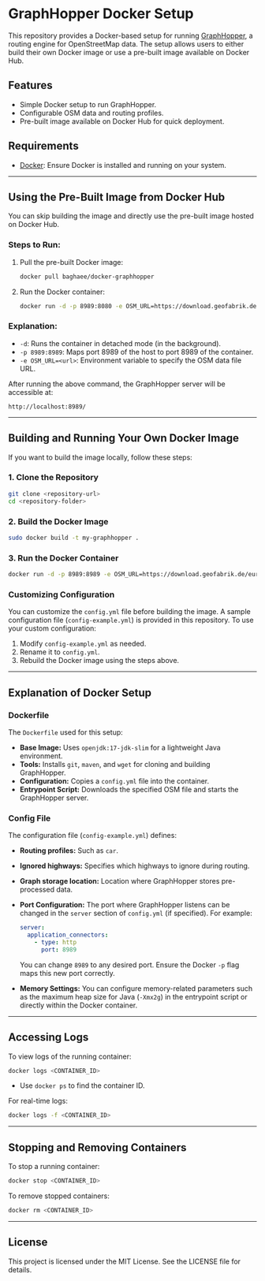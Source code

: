 # GraphHopper Docker Setup

This repository provides a Docker-based setup for running [GraphHopper](https://github.com/graphhopper/graphhopper), a routing engine for OpenStreetMap data. The setup allows users to either build their own Docker image or use a pre-built image available on Docker Hub.

## Features
- Simple Docker setup to run GraphHopper.
- Configurable OSM data and routing profiles.
- Pre-built image available on Docker Hub for quick deployment.

## Requirements
- [Docker](https://www.docker.com/): Ensure Docker is installed and running on your system.

---

## Using the Pre-Built Image from Docker Hub

You can skip building the image and directly use the pre-built image hosted on Docker Hub.

### Steps to Run:

1. Pull the pre-built Docker image:
   ```bash
   docker pull baghaee/docker-graphhopper
   ```

2. Run the Docker container:
   ```bash
   docker run -d -p 8989:8080 -e OSM_URL=https://download.geofabrik.de/asia/yemen-latest.osm.pbf baghaee/docker-graphhopper
   ```

### Explanation:
- `-d`: Runs the container in detached mode (in the background).
- `-p 8989:8989`: Maps port 8989 of the host to port 8989 of the container.
- `-e OSM_URL=<url>`: Environment variable to specify the OSM data file URL.

After running the above command, the GraphHopper server will be accessible at:

```
http://localhost:8989/
```

---

## Building and Running Your Own Docker Image

If you want to build the image locally, follow these steps:

### 1. Clone the Repository
```bash
git clone <repository-url>
cd <repository-folder>
```

### 2. Build the Docker Image
```bash
sudo docker build -t my-graphhopper .
```

### 3. Run the Docker Container
```bash
docker run -d -p 8989:8989 -e OSM_URL=https://download.geofabrik.de/europe/andorra-latest.osm.pbf my-graphhopper
```

### Customizing Configuration

You can customize the `config.yml` file before building the image. A sample configuration file (`config-example.yml`) is provided in this repository. To use your custom configuration:

1. Modify `config-example.yml` as needed.
2. Rename it to `config.yml`.
3. Rebuild the Docker image using the steps above.

---

## Explanation of Docker Setup

### Dockerfile

The `Dockerfile` used for this setup:

- **Base Image:** Uses `openjdk:17-jdk-slim` for a lightweight Java environment.
- **Tools:** Installs `git`, `maven`, and `wget` for cloning and building GraphHopper.
- **Configuration:** Copies a `config.yml` file into the container.
- **Entrypoint Script:** Downloads the specified OSM file and starts the GraphHopper server.

### Config File

The configuration file (`config-example.yml`) defines:
- **Routing profiles:** Such as `car`.
- **Ignored highways:** Specifies which highways to ignore during routing.
- **Graph storage location:** Location where GraphHopper stores pre-processed data.
- **Port Configuration:**
  The port where GraphHopper listens can be changed in the `server` section of `config.yml` (if specified). For example:
  ```yaml
  server:
    application_connectors:
      - type: http
        port: 8989
  ```
  You can change `8989` to any desired port. Ensure the Docker `-p` flag maps this new port correctly.

- **Memory Settings:**
  You can configure memory-related parameters such as the maximum heap size for Java (`-Xmx2g`) in the entrypoint script or directly within the Docker container.

---

## Accessing Logs

To view logs of the running container:
```bash
docker logs <CONTAINER_ID>
```
- Use `docker ps` to find the container ID.

For real-time logs:
```bash
docker logs -f <CONTAINER_ID>
```

---

## Stopping and Removing Containers

To stop a running container:
```bash
docker stop <CONTAINER_ID>
```

To remove stopped containers:
```bash
docker rm <CONTAINER_ID>
```

---

## License
This project is licensed under the MIT License. See the LICENSE file for details.

